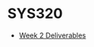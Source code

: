 # SYS320

* [Week 2 Deliverables](https://github.com/seabar24/SYS320/wiki/Week-2-Deliverbales-Scripts)
